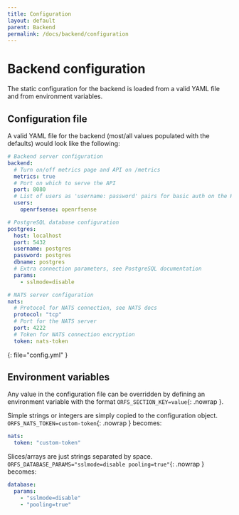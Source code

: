 ```yaml
---
title: Configuration
layout: default
parent: Backend
permalink: /docs/backend/configuration
---
```


# Backend configuration
The static configuration for the backend is loaded from a valid YAML file and from environment variables.

## Configuration file
A valid YAML file for the backend (most/all values populated with the defaults) would look like the following:

```yaml
# Backend server configuration
backend:
  # Turn on/off metrics page and API on /metrics
  metrics: true
  # Port on which to serve the API
  port: 8080
  # List of users as 'username: password' pairs for basic auth on the HTTP API endpoints
  users:
    openrfsense: openrfsense

# PostgreSQL database configuration
postgres:
  host: localhost
  port: 5432
  username: postgres
  password: postgres
  dbname: postgres
  # Extra connection parameters, see PostgreSQL documentation
  params:
    - sslmode=disable

# NATS server configuration
nats:
  # Protocol for NATS connection, see NATS docs
  protocol: "tcp"
  # Port for the NATS server
  port: 4222
  # Token for NATS connection encryption
  token: nats-token
```
{: file="config.yml" }

## Environment variables
Any value in the configuration file can be overridden by defining an environment variable with the format `ORFS_SECTION_KEY=value`{: .nowrap }.

Simple strings or integers are simply copied to the configuration object. `ORFS_NATS_TOKEN=custom-token`{: .nowrap } becomes:

```yaml
nats:
  token: "custom-token"
```

Slices/arrays are just strings separated by space. `ORFS_DATABASE_PARAMS="sslmode=disable pooling=true"`{: .nowrap } becomes:

```yaml
database:
  params:
    - "sslmode=disable"
    - "pooling=true"
```
